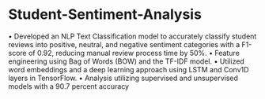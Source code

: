 # Student-Sentiment-Analysis
•	Developed an NLP Text Classification model to accurately classify student reviews into positive, neutral, and negative sentiment categories with a F1-score of 0.92, reducing manual review process time by 50%.
•	Feature engineering using Bag of Words (BOW) and the TF-IDF model.
•	   Utilized word embeddings and a deep learning approach using LSTM and Conv1D layers in TensorFlow.
•	Analysis utilizing supervised and unsupervised models with a 90.7 percent accuracy
